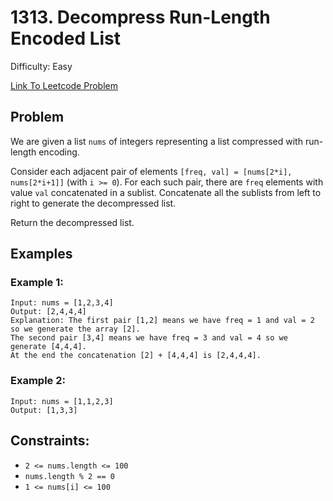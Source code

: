 # 1313. Decompress Run-Length Encoded List
Difficulty: Easy

[Link To Leetcode Problem](https://leetcode.com/problems/decompress-run-length-encoded-list/)

## Problem
We are given a list `nums` of integers representing a list compressed with run-length encoding.

Consider each adjacent pair of elements `[freq, val] = [nums[2*i], nums[2*i+1]]` (with `i >= 0`).  For each such pair, there are `freq` elements with value `val` concatenated in a sublist. Concatenate all the sublists from left to right to generate the decompressed list.

Return the decompressed list.

## Examples
### Example 1:
```
Input: nums = [1,2,3,4]
Output: [2,4,4,4]
Explanation: The first pair [1,2] means we have freq = 1 and val = 2 so we generate the array [2].
The second pair [3,4] means we have freq = 3 and val = 4 so we generate [4,4,4].
At the end the concatenation [2] + [4,4,4] is [2,4,4,4].
```
### Example 2:
```
Input: nums = [1,1,2,3]
Output: [1,3,3]
```

## Constraints:
- `2 <= nums.length <= 100`
- `nums.length % 2 == 0`
- `1 <= nums[i] <= 100`